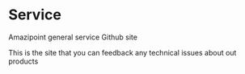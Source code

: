 # Service
Amazipoint general service Github site

This is the site that you can feedback any technical issues about out products
